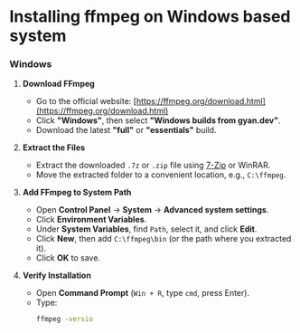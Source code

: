 # Installing ffmpeg on Windows based system

### **Windows**
1. **Download FFmpeg**  
   - Go to the official website: [https://ffmpeg.org/download.html](https://ffmpeg.org/download.html)  
   - Click **"Windows"**, then select **"Windows builds from gyan.dev"**.  
   - Download the latest **"full"** or **"essentials"** build.

2. **Extract the Files**  
   - Extract the downloaded `.7z` or `.zip` file using [7-Zip](https://www.7-zip.org/) or WinRAR.  
   - Move the extracted folder to a convenient location, e.g., `C:\ffmpeg`.

3. **Add FFmpeg to System Path**  
   - Open **Control Panel** → **System** → **Advanced system settings**.  
   - Click **Environment Variables**.  
   - Under **System Variables**, find `Path`, select it, and click **Edit**.  
   - Click **New**, then add `C:\ffmpeg\bin` (or the path where you extracted it).  
   - Click **OK** to save.

4. **Verify Installation**  
   - Open **Command Prompt** (`Win + R`, type `cmd`, press Enter).  
   - Type:  
     ```sh
     ffmpeg -versio
